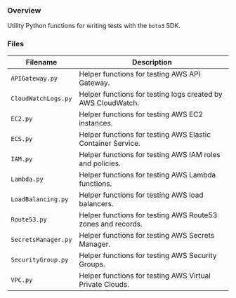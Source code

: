 ### Overview

Utility Python functions for writing tests with the `boto3` SDK.

### Files

| Filename                   | Description                                                                         |
|----------------------------|-------------------------------------------------------------------------------------|
| `APIGateway.py`            | Helper functions for testing AWS API Gateway.                                       |
| `CloudWatchLogs.py`        | Helper functions for testing logs created by AWS CloudWatch.                        |
| `EC2.py`                   | Helper functions for testing AWS EC2 instances.                                     |
| `ECS.py`                   | Helper functions for testing AWS Elastic Container Service.                         |
| `IAM.py`                   | Helper functions for testing AWS IAM roles and policies.                            |
| `Lambda.py`                | Helper functions for testing AWS Lambda functions.                                  |
| `LoadBalancing.py`         | Helper functions for testing AWS load balancers.                                    |
| `Route53.py`               | Helper functions for testing AWS Route53 zones and records.                         |
| `SecretsManager.py`        | Helper functions for testing AWS Secrets Manager.                                   |
| `SecurityGroup.py`         | Helper functions for testing AWS Security Groups.                                   |
| `VPC.py`                   | Helper functions for testing AWS Virtual Private Clouds.                            |